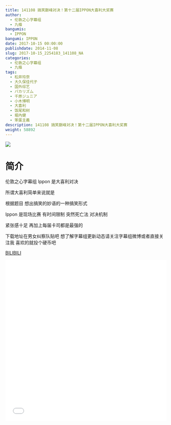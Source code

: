 ```yaml
---
title: 141108 搞笑巅峰对决！第十二届IPPON大喜利大奖赛
author: 
  - 伦敦之心字幕组
  - 九條
bangumis: 
  - IPPON
bangumi: IPPON
date: 2017-10-15 00:00:00
publishdate: 2014-11-08
slug: 2017-10-15_2254183_141108_NA
categories: 
  - 伦敦之心字幕组
  - 九條
tags: 
  - 松井玲奈
  - 大久保佳代子
  - 国外综艺
  - バカリズム
  - 千原ジュニア
  - 小木博明
  - 大喜利
  - 饭尾和树
  - 堀內健
  - 笨蛋主義
description: 141108 搞笑巅峰对决！第十二届IPPON大喜利大奖赛
weight: 58892
---
```


![](https://i.imgur.com/qnqZA89.jpg)

# 简介  
伦敦之心字幕组 Ippon 是大喜利对决 
所谓大喜利简单来说就是 
根据题目 想出搞笑的妙语的一种搞笑形式
Ippon 是现场比赛 有时间限制 突然死亡法 对决机制
紧张感十足 再加上每届卡司都是最强的
下载地址在男女纠察队贴吧 想了解字幕组更新动态请关注字幕组微博或者直接关注我 喜欢的就投个硬币吧

  [BILIBILI](https://www.bilibili.com/video/av2254183/)


  <iframe src="//www.bilibili.com/html/html5player.html?cid=3511540&aid=2254183" width="100%" height="500" frameborder="0" allowfullscreen="allowfullscreen"></iframe>
